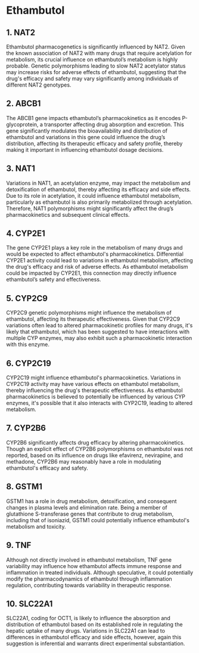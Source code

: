 # Ethambutol

## 1. NAT2
Ethambutol pharmacogenetics is significantly influenced by NAT2. Given the known association of NAT2 with many drugs that require acetylation for metabolism, its crucial influence on ethambutol’s metabolism is highly probable. Genetic polymorphisms leading to slow NAT2 acetylator status may increase risks for adverse effects of ethambutol, suggesting that the drug's efficacy and safety may vary significantly among individuals of different NAT2 genotypes.

## 2. ABCB1
The ABCB1 gene impacts ethambutol’s pharmacokinetics as it encodes P-glycoprotein, a transporter affecting drug absorption and excretion. This gene significantly modulates the bioavailability and distribution of ethambutol and variations in this gene could influence the drug’s distribution, affecting its therapeutic efficacy and safety profile, thereby making it important in influencing ethambutol dosage decisions.

## 3. NAT1
Variations in NAT1, an acetylation enzyme, may impact the metabolism and detoxification of ethambutol, thereby affecting its efficacy and side effects. Due to its role in acetylation, it could influence ethambutol metabolism, particularly as ethambutol is also primarily metabolized through acetylation. Therefore, NAT1 polymorphisms might significantly affect the drug’s pharmacokinetics and subsequent clinical effects.

## 4. CYP2E1
The gene CYP2E1 plays a key role in the metabolism of many drugs and would be expected to affect ethambutol's pharmacokinetics. Differential CYP2E1 activity could lead to variations in ethambutol metabolism, affecting the drug's efficacy and risk of adverse effects. As ethambutol metabolism could be impacted by CYP2E1, this connection may directly influence ethambutol’s safety and effectiveness.

## 5. CYP2C9
CYP2C9 genetic polymorphisms might influence the metabolism of ethambutol, affecting its therapeutic effectiveness. Given that CYP2C9 variations often lead to altered pharmacokinetic profiles for many drugs, it's likely that ethambutol, which has been suggested to have interactions with multiple CYP enzymes, may also exhibit such a pharmacokinetic interaction with this enzyme.

## 6. CYP2C19
CYP2C19 might influence ethambutol's pharmacokinetics. Variations in CYP2C19 activity may have various effects on ethambutol metabolism, thereby influencing the drug's therapeutic effectiveness. As ethambutol pharmacokinetics is believed to potentially be influenced by various CYP enzymes, it's possible that it also interacts with CYP2C19, leading to altered metabolism.

## 7. CYP2B6
CYP2B6 significantly affects drug efficacy by altering pharmacokinetics. Though an explicit effect of CYP2B6 polymorphisms on ethambutol was not reported, based on its influence on drugs like efavirenz, nevirapine, and methadone, CYP2B6 may reasonably have a role in modulating ethambutol's efficacy and safety.

## 8. GSTM1
GSTM1 has a role in drug metabolism, detoxification, and consequent changes in plasma levels and elimination rate. Being a member of glutathione S-transferase genes that contribute to drug metabolism, including that of isoniazid, GSTM1 could potentially influence ethambutol's metabolism and toxicity.

## 9. TNF
Although not directly involved in ethambutol metabolism, TNF gene variability may influence how ethambutol affects immune response and inflammation in treated individuals. Although speculative, it could potentially modify the pharmacodynamics of ethambutol through inflammation regulation, contributing towards variability in therapeutic response.

## 10. SLC22A1
SLC22A1, coding for OCT1, is likely to influence the absorption and distribution of ethambutol based on its established role in regulating the hepatic uptake of many drugs. Variations in SLC22A1 can lead to differences in ethambutol efficacy and side effects, however, again this suggestion is inferential and warrants direct experimental substantiation.

